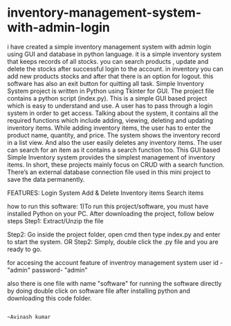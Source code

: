 # inventory-management-system-with-admin-login
i have created a simple inventory management system with admin login using GUI  and database in python language. it is a simple inventory system that  keeps records of all stocks. you can search products , update and delete the stocks after successful login to the account. in inventory you can add new products stocks and after that there is an option for logout. this software has also an exit button for quitting all task.
                                                                                              Simple Inventory System project is written in Python using Tkinter for GUI. The project file contains a python script (index.py). This is a simple GUI based project which is easy to understand and use. A user has to pass through a login system in order to get access. Talking about the system, it contains all the required functions which include adding, viewing, deleting and updating inventory items. While adding inventory items, the user has to enter the product name, quantity, and price. The system shows the inventory record in a list view. And also the user easily deletes any inventory items. The user can search for an item as it contains a search function too.
                                                                                              This GUI based Simple Inventory system provides the simplest management of inventory items. In short, these projects mainly focus on CRUD with a search function. There’s an external database connection file used in this mini project to save the data permanently.
                                                                                              
FEATURES:
Login System
Add & Delete Inventory items
Search items

how to run this software:
1)To run this project/software, you must have installed Python on your PC. After downloading the project, follow below steps
Step1: Extract/Unzip the file

Step2: Go inside the project folder, open cmd then type index.py and enter to start the system.
OR
Step2: Simply, double click the .py file and you are ready to go.

for accesing the account feature of inventroy management system user id - "admin"
                                                                password- "admin"
                                                                

also there is one file with name "software" for running the software directly by doing double click on software file after installing python and downloading this code folder.
                      
                                                        
                                                        
                                                                       ~Avinash kumar




